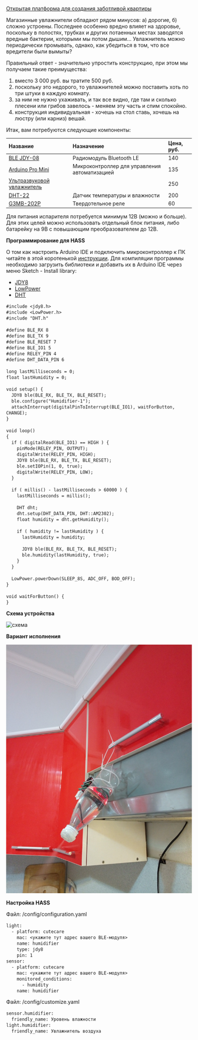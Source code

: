 [Открытая платформа для создания заботливой квартиры](http://cutecare.ru)
 
Магазинные увлажнители обладают рядом минусов: а) дорогие, б) сложно устроены.
Последнее особенно вредно влияет на здоровье, поскольку в полостях, трубках и других потаенных местах заводятся вредные бактерии, которыми мы потом дышим...
Увлажнитель можно периодически промывать, однако, как убедиться в том, что все вредители были вымыты? 

Правильный ответ - значительно упростить конструкцию, при этом мы получаем такие преимущества:
1. вместо 3 000 руб. вы тратите 500 руб.
2. поскольку это недорого, то увлажнителей можно поставить хоть по три штуки в каждую комнату.
3. за ним не нужно ухаживать, и так все видно, где там и сколько плесени или грибов завелось - меняем эту часть и спим спокойно.
4. конструкция индивидуальная - хочешь на стол ставь, хочешь на люстру (или карниз) вешай.

Итак, вам потребуются следующие компоненты:

|Название|Назначение|Цена, руб.|
| :----------- |:----------- |:----------- |
|[BLE JDY-08](https://rover.ebay.com/rover/1/711-53200-19255-0/1?icep_id=114&ipn=icep&toolid=20004&campid=5338218090&mpre=https%3A%2F%2Fwww.ebay.com%2Fitm%2FBluetooth-4-0-BLE-Low-Power-CC2541-JDY-08-Support-Airsync-iBeacon-Module%2F322511962233%3FssPageName%3DSTRK%253AMEBIDX%253AIT%26_trksid%3Dp2057872.m2749.l2649)|Радиомодуль Bluetooth LE|140|
|[Arduino Pro Mini](https://rover.ebay.com/rover/1/711-53200-19255-0/1?icep_id=114&ipn=icep&toolid=20004&campid=5338218090&mpre=https%3A%2F%2Fwww.ebay.com%2Fitm%2F2PCS-New-Pro-Mini-atmega328-Board-5V-16M-Arduino-Compatible-Nano%2F191674251828%3FssPageName%3DSTRK%253AMEBIDX%253AIT%26_trksid%3Dp2057872.m2749.l2649)|Микроконтроллер для  управления автоматизацией|135|
|[Ультразвуковой увлажнитель](https://rover.ebay.com/rover/1/711-53200-19255-0/1?icep_id=114&ipn=icep&toolid=20004&campid=5338218090&mpre=https%3A%2F%2Fwww.ebay.com%2Fitm%2FD20mm-113KHz-Ultrasonic-Mist-Maker-Atomizing-Fogger-Ceramic-Humidifier-with-PCB%2F311855277557%3Fhash%3Ditem489c05e5f5%3Ag%3Aj60AAOSwYFpbOZth%3Ark%3A1%3Apf%3A0)||250|
|[DHT-22](https://rover.ebay.com/rover/1/711-53200-19255-0/1?icep_id=114&ipn=icep&toolid=20004&campid=5338218090&mpre=https%3A%2F%2Fwww.ebay.com%2Fitm%2FDHT22-AM2302-Digital-Temperature-And-Humidity-Sensor-Replace-SHT11-SHT15-Arduino%2F170931111400%3Fhash%3Ditem27cc49c5e8%3Ag%3AKskAAOSwa9NZyLlE%3Ark%3A1%3Apf%3A0)|Датчик температуры и влажности|200|
|[G3MB-202P](https://rover.ebay.com/rover/1/711-53200-19255-0/1?icep_id=114&ipn=icep&toolid=20004&campid=5338218090&mpre=https%3A%2F%2Fwww.ebay.com%2Fitm%2F1-2-5-10PCS-5V-12V-24V-G3MB-202P-DC-AC-PCB-SSR-Solid-State-Relay-Module%2F202056147875%3Fhash%3Ditem2f0b7c23a3%3Am%3Am3eajkFt-yo1mxQVVPkRJ1A%3Ark%3A1%3Apf%3A0)|Твердотельное реле|60|

Для питания испарителя потребуется минимум 12В (можно и больше). Для этих целей можно использовать отдельный блок питания, либо батарейку на 9В с повышающим преобразователем до 12В.

**Программирование для HASS**

О том как настроить Arduino IDE и подключить микроконтроллер к ПК читайте в этой коротенькой [инструкции](http://cutecare.readthedocs.io/ru/master/%D0%9C%D0%B8%D0%BA%D1%80%D0%BE%D0%BA%D0%BE%D0%BD%D1%82%D1%80%D0%BE%D0%BB%D0%BB%D0%B5%D1%80%D1%8B/#arduino-pro-mini). Для компиляции программы необходимо загрузить библиотеки и добавить их в Arduino IDE через меню Sketch - Install library:

* [JDY8](https://github.com/cutecare/jdy8/archive/master.zip)
* [LowPower](https://github.com/cutecare/Low-Power/archive/master.zip)
* [DHT](https://github.com/cutecare/arduino-DHT.git)

```
#include <jdy8.h>
#include <LowPower.h>
#include "DHT.h"

#define BLE_RX 8
#define BLE_TX 9
#define BLE_RESET 7
#define BLE_IO1 5
#define RELEY_PIN 4
#define DHT_DATA_PIN 6

long lastMilliseconds = 0;
float lastHumidity = 0;

void setup() {
  JDY8 ble(BLE_RX, BLE_TX, BLE_RESET);
  ble.configure("Humidifier-1");
  attachInterrupt(digitalPinToInterrupt(BLE_IO1), waitForButton, CHANGE);
}

void loop() 
{
  if ( digitalRead(BLE_IO1) == HIGH ) {
    pinMode(RELEY_PIN, OUTPUT);
    digitalWrite(RELEY_PIN, HIGH);
    JDY8 ble(BLE_RX, BLE_TX, BLE_RESET);
    ble.setIOPin(1, 0, true);
    digitalWrite(RELEY_PIN, LOW);
  }
  
  if ( millis() - lastMilliseconds > 60000 ) {
    lastMilliseconds = millis();
    
    DHT dht;
    dht.setup(DHT_DATA_PIN, DHT::AM2302);
    float humidity = dht.getHumidity();

    if ( humidity != lastHumidity ) {
      lastHumidity = humidity;
      
      JDY8 ble(BLE_RX, BLE_TX, BLE_RESET);
      ble.humidity(lastHumidity, true);
    }
  }
  
  LowPower.powerDown(SLEEP_8S, ADC_OFF, BOD_OFF);
}

void waitForButton() {
}
```

**Схема устройства**

![схема](https://github.com/cutecare/cutecare-docs/blob/master/images/Humidifier_bb.png?raw=true)

**Вариант исполнения**

![Самодельный увлажнитель воздуха](https://github.com/cutecare/cutecare-docs/blob/master/images/IMG_20190125_201337865.jpg?raw=true)

**Настройка HASS**

Файл: /config/configuration.yaml
```
light:
  - platform: cutecare
    mac: <укажите тут адрес вашего BLE-модуля>
    name: humidifier
    type: jdy8
    pin: 1
sensor:
  - platform: cutecare
    mac: <укажите тут адрес вашего BLE-модуля>
    monitored_conditions:
      - humidity
    name: humidifier
```

Файл: /config/customize.yaml
```
sensor.humidifier:
  friendly_name: Уровень влажности
light.humidifier:
  friendly_name: Увлажнитель воздуха
```
